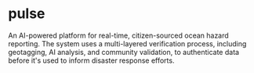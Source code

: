 # pulse
An AI-powered platform for real-time, citizen-sourced ocean hazard reporting. The system uses a multi-layered verification process, including geotagging, AI analysis, and community validation, to authenticate data before it's used to inform disaster response efforts.
